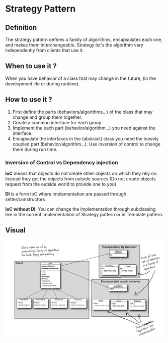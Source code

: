 # Strategy Pattern

## Definition
The strategy pattern defines a family of algorithms,
encapsulates each one, and makes them interchangeable.
Strategy let's the algorithm vary independently from clients that use it.

## When to use it ?
When you have behavior of a class that may change in the future,
(in the development life or during runtime).

## How to use it ?
1. First define the parts (behaviors/algorithms...) of the class that
   may change and group them together.
2. Create a common interface for each group.
3. Implement the each part (behavior/algorithm...) you need against the interface.
4. Encapsulate the interfaces in the (abstract) class you need the loosely
   coupled  part (behavior/algorithm...). Use inversion of control to
   change them during run time.

### Inversion of Control vs Dependency injection

**IoC** means that objects do not create other objects on which they rely on.
Instead they get the objects from outside sources (Do not create objects request
from the outside world to provide one to you)

**DI** is a form IoC where implementation are passed through setter/constructors

**IoC without DI**: You can change the implementation through subclassing like in the
current implementation of Strategy pattern or in Template pattern.


## Visual
![strategy](strategy.JPG)

